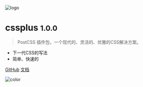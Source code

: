 ![logo](/assets/images/logo.png)

# cssplus <small>1.0.0</small>

> PostCSS 插件包，一个现代的、灵活的、优雅的CSS解决方案。

- 下一代CSS的写法
- 简单、快速的

[GitHub](https://github.com/thoughtbit/postcss-cssplus/)
[文档](/introduction/install)

![color](#e4fff7)
